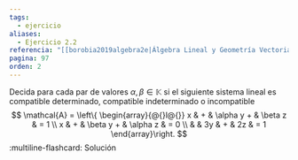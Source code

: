 ```yaml
---
tags:
  - ejercicio
aliases:
  - Ejercicio 2.2
referencia: "[[borobia2019algebra2e|Álgebra Lineal y Geometría Vectorial (2a ed)]]"
pagina: 97
orden: 2
---
```

Decida para cada par de valores $\alpha, \beta \in \mathbb{K}$ si el siguiente sistema lineal es compatible determinado, compatible indeterminado o incompatible
$$
\mathcal{A} = \left\{
\begin{array}{@{}l@{}}
    x & + & \alpha y + & \beta z & = 1 \\
    x & + & \beta y + & \alpha z & = 0 \\
      &   & 3y & + & 2z & = 1
\end{array}\right.
$$
:multiline-flashcard:
Solución
